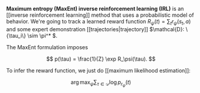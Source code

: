 **Maximum entropy (MaxEnt) inverse reinforcement learning (IRL)** is an [[inverse reinforcement learning]] method that uses a probabilistic model of behavior. We're going to track a learned reward function $R_\psi(t) = \sum_t r_\psi(s_t, a)$ and some expert demonstration [[trajectories|trajectory]] $\mathcal{D}: \\{\tau_i\\} \sim \pi^* $. 

The MaxEnt formulation imposes

$$
p(\tau) = \frac{1}{Z} \exp R_\psi(\tau).
$$

To infer the reward function, we just do [[maximum likelihood estimation]]:

$$
\arg\max_\psi \sum_{\tau \in \mathcal{D}} \log p_{r_\psi}(t)
$$